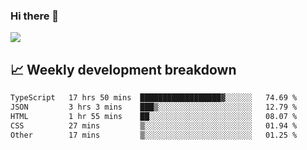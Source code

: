 ### Hi there 👋
<img align="center" src="https://github-readme-stats.vercel.app/api?username=Tumao727&show_icons=true&hide_title=true&theme=dracula" />


## 📈 Weekly development breakdown
<!--START_SECTION:waka-->

```txt
TypeScript   17 hrs 50 mins  ██████████████████▓░░░░░░   74.69 %
JSON         3 hrs 3 mins    ███▒░░░░░░░░░░░░░░░░░░░░░   12.79 %
HTML         1 hr 55 mins    ██░░░░░░░░░░░░░░░░░░░░░░░   08.07 %
CSS          27 mins         ▒░░░░░░░░░░░░░░░░░░░░░░░░   01.94 %
Other        17 mins         ▒░░░░░░░░░░░░░░░░░░░░░░░░   01.25 %
```

<!--END_SECTION:waka-->